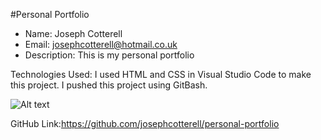 #Personal Portfolio

- Name: Joseph Cotterell
- Email: josephcotterell@hotmail.co.uk
- Description: This is my personal portfolio

Technologies Used:
I used HTML and CSS in Visual Studio Code to make this project. I pushed this project using GitBash.

![Alt text](../../../../../C:/Users/Joseph/Desktop/personal-portfolio/assets/img/port%20pic.png)

GitHub Link:https://github.com/josephcotterell/personal-portfolio
